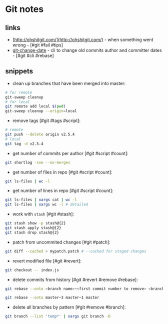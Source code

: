 # Git notes

## links

- [http://ohshitgit.com/](http://ohshitgit.com/) - when something went wrong - [#git #fail #tips]
- [git-change-date](https://github.com/bitriddler/git-change-date) - cli to change old commits author and committer dates - [#git #cli #rebase]

## snippets

- clean up branches that have been merged into master:

```bash
# for remote
git-sweep cleanup
# for local
git remote add local $(pwd)
git-sweep cleanup --origin=local
```

- remove tags [#git #tags #script]:

```bash
# remote
git push --delete origin v2.5.4
# local
git tag -d v2.5.4
```

- get number of commits per author [#git #script #count]:

```bash
git shortlog -sne --no-merges
```

- get number of files in repo [#git #script #count]:

```bash
git ls-files | wc -l
```

- get number of lines in repo [#git #script #count]:

```bash
git ls-files | xargs cat | wc -l
git ls-files | xargs wc -l # detailed
```

- work with `stash` [#git #stash]:

```bash
git stash show -p stash@{2}
git stash apply stash@{2}
git stash drop stash@{2}
```

- patch from uncommited changes [#git #patch]:

```bash
git diff --cached > mypatch.patch # --cached for staged changes
```

- revert modified file [#git #revert]:

```bash
git checkout -- index.js
```

- delete commits from history [#git #revert #remove #rebase]:

```bash
git rebase --onto <branch name>~<first commit number to remove> <branch name>~<first commit to be kept> <branch name>
```

```bash
git rebase --onto master~3 master~1 master
```

- delete all branches by pattern [#git #remove #branch]:

```bash
git branch --list 'temp*' | xargs git branch -D
```
